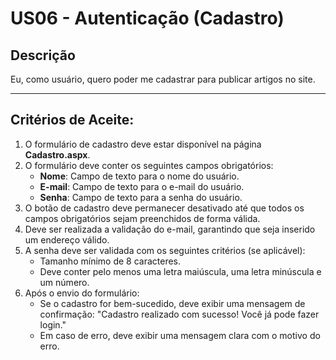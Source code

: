 # US06 - Autenticação (Cadastro)

## Descrição
Eu, como usuário, quero poder me cadastrar para publicar artigos no site.

---

## Critérios de Aceite:
1. O formulário de cadastro deve estar disponível na página **Cadastro.aspx**.
2. O formulário deve conter os seguintes campos obrigatórios:
   - **Nome**: Campo de texto para o nome do usuário.
   - **E-mail**: Campo de texto para o e-mail do usuário.
   - **Senha**: Campo de texto para a senha do usuário.
3. O botão de cadastro deve permanecer desativado até que todos os campos obrigatórios sejam preenchidos de forma válida.
4. Deve ser realizada a validação do e-mail, garantindo que seja inserido um endereço válido.
5. A senha deve ser validada com os seguintes critérios (se aplicável):
   - Tamanho mínimo de 8 caracteres.
   - Deve conter pelo menos uma letra maiúscula, uma letra minúscula e um número.
6. Após o envio do formulário:
   - Se o cadastro for bem-sucedido, deve exibir uma mensagem de confirmação: "Cadastro realizado com sucesso! Você já pode fazer login."
   - Em caso de erro, deve exibir uma mensagem clara com o motivo do erro.
